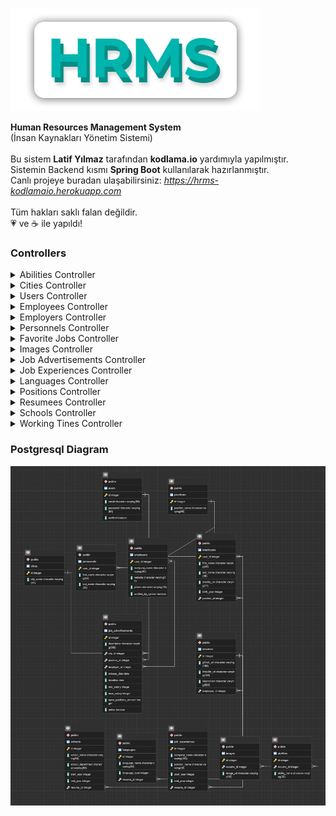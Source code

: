 ![Logo](https://github.com/LatifY/HRMS/blob/master/files/logo.png)

**Human Resources Management System** <br>
(İnsan Kaynakları Yönetim Sistemi) <br><br>
Bu sistem **Latif Yılmaz** tarafından **kodlama.io** yardımıyla yapılmıştır. <br>
Sistemin Backend kısmı **Spring Boot** kullanılarak hazırlanmıştır. <br>
Canlı projeye buradan ulaşabilirsiniz: *https://hrms-kodlamaio.herokuapp.com* <br><br>
Tüm hakları saklı falan değildir. <br>
💗 ve ☕ ile yapıldı!

### Controllers

<details>
<summary>Abilities Controller</summary>
<br>
  
- getAll
- getById
- getAllByResumeId
- save
- updateById
- delete
- deleteById

</details>

<details>
<summary>Cities Controller</summary>
<br>
  
- getAll
- getById
- getByCityName
- save
- delete
- deleteById

</details>

<details>
<summary>Users Controller</summary>
<br>
  
- getAll
- getById
- getByEmail
- getByEmailAndPassword
- getUserTypeByEmail
- save
- login
- updateEmail
- updatePassword
- updateVerifiedByEmail
- updateVerifiedById
- delete
- deleteById

</details>

<details>
<summary>Employees Controller</summary>
<br>
  
- getAll
- getById
- getByEmail
- getByIdentityNo
- save
- updateById
- delete
- deleteById

</details>

<details>
<summary>Employers Controller</summary>
<br>
  
- getAll
- getById
- getByEmail
- save
- updateById
- delete
- deleteById

</details>

<details>
<summary>Personnels Controller</summary>
<br>
  
- getAll
- getById
- getByEmail
- save
- updateById
- delete
- deleteById

</details>

<details>
<summary>Favorite Jobs Controller</summary>
<br>
  
- getAll
- getById
- getByJobAdvertisementId
- getByJobUserId
- getByJobUserEmail
- save
- updateById
- delete
- deleteById

</details>

<details>
<summary>Images Controller</summary>
<br>
  
- getAll
- getById
- getAllByResumeId
- save
- updateById
- delete
- deleteById

</details>

<details>
<summary>Job Advertisements Controller</summary>
<br>
  
- getAll
- getAllByPage
- getAllByEmployerId
- getAllByEmployerIdOrderByReleaseDateAsc
- getAllByEmployerIdOrderByReleaseDateDesc
- getAllOrderByReleaseDateDesc
- getById
- getByActiveTrue
- getByActiveTrueOrderByReleaseDate
- getByActiveTrueAndEmployerId
- getByActiveTrueAndEmployerIdOrderByReleaseDate
- getByConfirmedTrue
- getByActiveTrueAndConfirmedTrue
- getByActiveTrueAndConfirmedTrueOrderByReleaseDateAsc
- getByActiveTrueAndConfirmedTrueOrderByReleaseDateDesc
- getByFilter
- save
- changeActive

</details>

<details>
<summary>Job Experiences Controller</summary>
<br>
  
- getAll
- getById
- getAllByResumeId
- save
- updateById
- delete
- deleteById

</details>

<details>
<summary>Languages Controller</summary>
<br>
  
- getAll
- getById
- getAllByResumeId
- save
- updateById
- delete
- deleteById

</details>

<details>
<summary>Positions Controller</summary>
<br>
  
- getAll
- getById
- getByPositionName
- save
- updateById
- delete
- deleteById

</details>

<details>
<summary>Resumees Controller</summary>
<br>
  
- getAll
- getById
- getByEmployeeId
- save
- updateById
- delete
- deleteById

</details>

<details>
<summary>Schools Controller</summary>
<br>
  
- getAll
- getById
- getAllByResumeId
- save
- updateById
- delete
- deleteById

</details>

<details>
<summary>Working Tines Controller</summary>
<br>
  
- getAll
- getById
- getByWorkingTimeName
- save
- updateById
- delete
- deleteById

</details>

### Postgresql Diagram
![ERDiagram](https://github.com/LatifY/HRMS/blob/master/files/ERDiagram.jpg)
